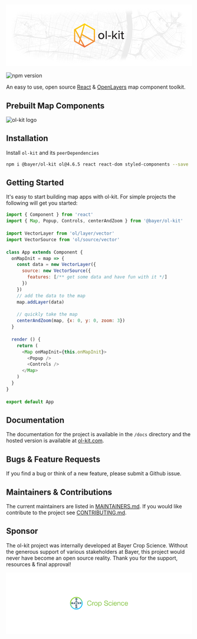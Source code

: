 ![ol-kit logo](./config/jsdoc/template/static/readme-ol-kit-logo.png)

![npm version](https://img.shields.io/npm/v/@bayer/ol-kit)

An easy to use, open source [React](https://github.com/facebook/react) & [OpenLayers](https://github.com/openlayers/openlayers) map component toolkit.

## Prebuilt Map Components
![ol-kit logo](./config/jsdoc/template/static/example-screenshot-1.png)

## Installation
Install `ol-kit` and its `peerDependencies`

```bash
npm i @bayer/ol-kit ol@4.6.5 react react-dom styled-components --save
```

## Getting Started
It's easy to start building map apps with ol-kit. For simple projects the following will get you started:
```javascript
import { Component } from 'react'
import { Map, Popup, Controls, centerAndZoom } from '@bayer/ol-kit'

import VectorLayer from 'ol/layer/vector'
import VectorSource from 'ol/source/vector'

class App extends Component {
  onMapInit = map => {
    const data = new VectorLayer({
      source: new VectorSource({
        features: [/** get some data and have fun with it */]
      })
    })
    // add the data to the map
    map.addLayer(data)

    // quickly take the map
    centerAndZoom(map, {x: 0, y: 0, zoom: 3})
  }

  render () {
    return (
      <Map onMapInit={this.onMapInit}>
        <Popup />
        <Controls />
      </Map>
    )
  }
}

export default App
```

## Documentation
The documentation for the project is available in the `/docs` directory and the hosted version is available at [ol-kit.com](https://ol-kit.com).

## Bugs & Feature Requests
If you find a bug or think of a new feature, please submit a Github issue.

## Maintainers & Contributions
The current maintainers are listed in [MAINTAINERS.md](https://github.com/MonsantoCo/ol-kit/blob/master/MAINTAINERS.md). If you would like contribute to the project see [CONTRIBUTING.md](https://github.com/MonsantoCo/ol-kit/blob/master/CONTRIBUTING.md).

## Sponsor
The ol-kit project was internally developed at Bayer Crop Science. Without the generous support of various stakeholders at Bayer, this project would never have become an open source reality. Thank you for the support, resources & final approval!

![ol-kit logo](./config/jsdoc/template/static/readme-bayer-logo.png)

